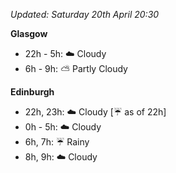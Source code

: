 *Updated: Saturday 20th April 20:30*

**Glasgow**

* 22h - 5h: :cloud: Cloudy
* 6h - 9h: :partly_sunny: Partly Cloudy

**Edinburgh**

* 22h, 23h: :cloud: Cloudy [:umbrella: as of 22h]
* 0h - 5h: :cloud: Cloudy
* 6h, 7h: :umbrella: Rainy
* 8h, 9h: :cloud: Cloudy
